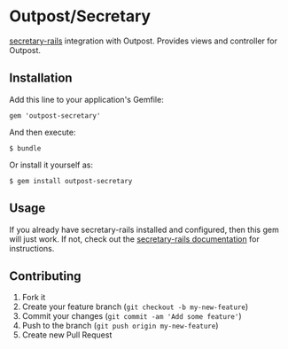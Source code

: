 # Outpost/Secretary

[secretary-rails](http://rubygems.org/gems/secretary-rails) integration with Outpost.
Provides views and controller for Outpost.

## Installation

Add this line to your application's Gemfile:

    gem 'outpost-secretary'

And then execute:

    $ bundle

Or install it yourself as:

    $ gem install outpost-secretary

## Usage

If you already have secretary-rails installed and configured, then this gem will just work.
If not, check out the [secretary-rails documentation](https://github.com/SCPR/secretary-rails) for instructions.

## Contributing

1. Fork it
2. Create your feature branch (`git checkout -b my-new-feature`)
3. Commit your changes (`git commit -am 'Add some feature'`)
4. Push to the branch (`git push origin my-new-feature`)
5. Create new Pull Request
